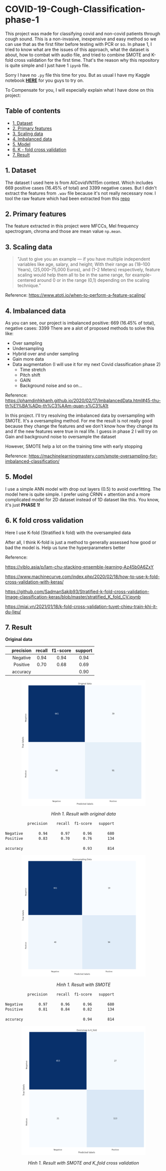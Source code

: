 # COVID-19-Cough-Classification-phase-1
This project was made for classifying covid and non-covid patients through cough sound. This is a non-invasive, inexpensive and easy method so we can use that as the first filter before testing with PCR or so. In phase 1, I tried to know what are the issues of this approach, what the dataset is about, how to combat with audio file, and tried to combine SMOTE and K-fold cross validation for the first time. That's the reason why this repository is quite simple and I just have 1 `ipynb` file. 

Sorry I have no `.py` file this time for you. But as usual I have my Kaggle notebook [**HERE**](https://www.kaggle.com/bomaich/covid-19-cough-classification) for you
guys to try on.

To Compensate for you, I will especially explain what I have done on this project:

## Table of contents
* [1. Dataset](#1-Dataset)
* [2. Primary features](#2-Primary-features)
* [3. Scaling data](#3-Scaling-data)
* [4. Imbalanced data](#4-Imbalanced-data)
* [5. Model](#5-Model)
* [6. K - fold cross validation](#6-K-fold-cross-validation)
* [7. Result](#7-Result)

## 1. Dataset
The dataset I used here is from AICovidVN115m contest. Which includes 669 positive cases (16.45% of total) and 3399 negative cases. But I didn't extract the features 
from `.wav` file because it's not really necessary now. I tool the raw feature which had been extracted from this [repo](https://github.com/dee-ex/EE3063-SEM202-FINAL-PROJECT/tree/main/features/raw)

## 2. Primary features
The feature extracted in this project were MFCCs, Mel frequency spectrogram, chroma and those are mean value `np.mean`. 

## 3. Scaling data
>"Just to give you an example — if you have multiple independent variables like age, salary, and height; With their range as (18–100 Years), 
(25,000–75,000 Euros), and (1–2 Meters) respectively, feature scaling would help them all to be in the same range, 
for example- centered around 0 or in the range (0,1) depending on the scaling technique."

Reference: https://www.atoti.io/when-to-perform-a-feature-scaling/

## 4. Imbalanced data

As you can see, our project is imbalanced positive: 669 (16.45% of total), negative cases: 3399 There are a alot of proposed methods to solve this like: 
* Over sampling
* Undersampling
* Hybrid over and under sampling
* Gain more data
* Data augmentation (I will use it for my next Covid classification phase 2)
   * Time stretch
   * Pitch shift
   * GAIN
   * Background noise
and so on...
     
Reference: https://phamdinhkhanh.github.io/2020/02/17/ImbalancedData.html#45-thu-th%E1%BA%ADp-th%C3%AAm-quan-s%C3%A1t

In this project. I'll try resolving the imbalanced data by oversampling with SMOTE. It's a oversampling method. For me the result is not really good because they change the 
features and we don't know how they change its and if the new features were true in real life. I guess in phase 2 I will try on Gain and background noise to oversample the dataset

However, SMOTE help a lot on the training time with early stopping

Reference: https://machinelearningmastery.com/smote-oversampling-for-imbalanced-classification/

## 5. Model
I use a simple ANN model with drop out layers (0.5) to avoid overfitting. The model here is quite simple. I prefer using CRNN + attention and a more complicated model for
2D dataset instead of 1D dataset like this. You know, it's just **PHASE 1!**

## 6. K fold cross validation

Here I use K-fold (Stratified k fold) with the oversampled data

After all, I think K-fold is just a method to generally assessed how good or bad the model is. Help us tune the hyperparameters better

Reference:

https://viblo.asia/p/lam-chu-stacking-ensemble-learning-Az45b0A6ZxY

https://www.machinecurve.com/index.php/2020/02/18/how-to-use-k-fold-cross-validation-with-keras/

https://github.com/SadmanSakib93/Stratified-k-fold-cross-validation-Image-classification-keras/blob/master/stratified_K_fold_CV.ipynb

https://miai.vn/2021/01/18/k-fold-cross-validation-tuyet-chieu-train-khi-it-du-lieu/

## 7. Result
**Original data**


 | | precision |    recall|  f1-score|   support|
 |:--:|:--:|:--:|:--:|:--:|
    |Negative |      0.94 |     0.94  |    0.94   |    680 |
    |Positive  |     0.70 |     0.68  |    0.69    |   134 |
    |accuracy  |        |  |               0.90 |      814 |

<p align="center"><img src="result/Original_data.PNG" width="400"></p>
<p align="center"><i>Hình 1. Result with original data </i></p>


              precision    recall  f1-score   support

    Negative       0.94      0.97      0.96       680
    Positive       0.83      0.70      0.76       134

    accuracy                           0.93       814
<p align="center"><img src="result/oversampling.PNG" width="400"></p>
<p align="center"><i>Hình 1. Result with SMOTE </i></p>


              precision    recall  f1-score   support

    Negative       0.97      0.96      0.96       680
    Positive       0.81      0.84      0.82       134

    accuracy                           0.94       814
    
<p align="center"><img src="result/over_kfold.PNG" width="400"></p>
<p align="center"><i>Hình 1. Result with SMOTE and K_fold cross validation</i></p>

